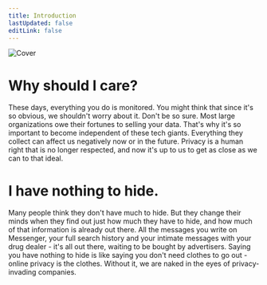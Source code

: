 ```yaml
---
title: Introduction
lastUpdated: false
editLink: false
---
```


![Cover](/assets/covers/bigtech.png)

# Why should I care?

These days, everything you do is monitored. You might think that since it's so obvious, we shouldn't worry about it. Don't be so sure. Most large organizations owe their fortunes to selling your data. That's why it's so important to become independent of these tech giants. Everything they collect can affect us negatively now or in the future. Privacy is a human right that is no longer respected, and now it's up to us to get as close as we can to that ideal.

# I have nothing to hide.

Many people think they don't have much to hide. But they change their minds when they find out just how much they have to hide, and how much of that information is already out there. All the messages you write on Messenger, your full search history and your intimate messages with your drug dealer - it's all out there, waiting to be bought by advertisers. Saying you have nothing to hide is like saying you don't need clothes to go out - online privacy is the clothes. Without it, we are naked in the eyes of privacy-invading companies.
